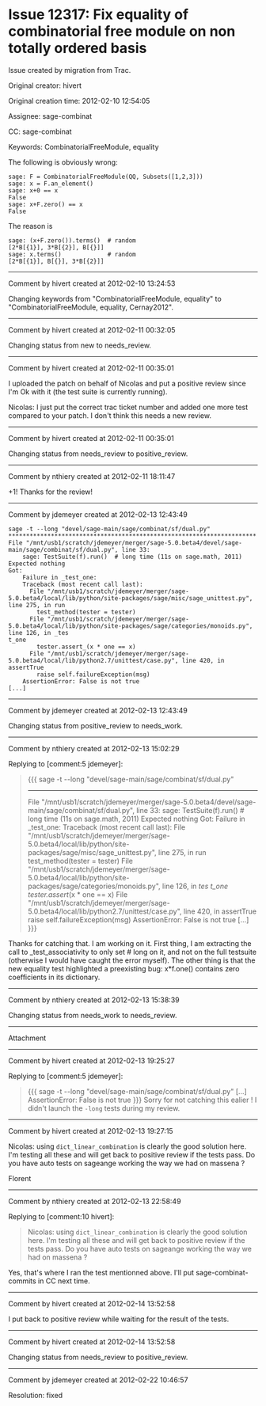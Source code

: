 # Issue 12317: Fix equality of combinatorial free module on non totally ordered basis

Issue created by migration from Trac.

Original creator: hivert

Original creation time: 2012-02-10 12:54:05

Assignee: sage-combinat

CC:  sage-combinat

Keywords: CombinatorialFreeModule, equality

The following is obviously wrong:

```
sage: F = CombinatorialFreeModule(QQ, Subsets([1,2,3]))
sage: x = F.an_element()
sage: x+0 == x
False
sage: x+F.zero() == x
False
```

The reason is

```
sage: (x+F.zero()).terms()  # random
[2*B[{1}], 3*B[{2}], B[{}]]
sage: x.terms()             # random
[2*B[{1}], B[{}], 3*B[{2}]]
```



---

Comment by hivert created at 2012-02-10 13:24:53

Changing keywords from "CombinatorialFreeModule, equality" to "CombinatorialFreeModule, equality, Cernay2012".


---

Comment by hivert created at 2012-02-11 00:32:05

Changing status from new to needs_review.


---

Comment by hivert created at 2012-02-11 00:35:01

I uploaded the patch on behalf of Nicolas and put a positive review since I'm Ok with it (the test suite is currently running). 

Nicolas: I just put the correct trac ticket number and added one more test compared to your patch. I don't think this needs a new review.


---

Comment by hivert created at 2012-02-11 00:35:01

Changing status from needs_review to positive_review.


---

Comment by nthiery created at 2012-02-11 18:11:47

+1! Thanks for the review!


---

Comment by jdemeyer created at 2012-02-13 12:43:49


```
sage -t --long "devel/sage-main/sage/combinat/sf/dual.py"
**********************************************************************
File "/mnt/usb1/scratch/jdemeyer/merger/sage-5.0.beta4/devel/sage-main/sage/combinat/sf/dual.py", line 33:
    sage: TestSuite(f).run()  # long time (11s on sage.math, 2011)
Expected nothing
Got:
    Failure in _test_one:
    Traceback (most recent call last):
      File "/mnt/usb1/scratch/jdemeyer/merger/sage-5.0.beta4/local/lib/python/site-packages/sage/misc/sage_unittest.py", line 275, in run
        test_method(tester = tester)
      File "/mnt/usb1/scratch/jdemeyer/merger/sage-5.0.beta4/local/lib/python/site-packages/sage/categories/monoids.py", line 126, in _tes
t_one
        tester.assert_(x * one == x)
      File "/mnt/usb1/scratch/jdemeyer/merger/sage-5.0.beta4/local/lib/python2.7/unittest/case.py", line 420, in assertTrue
        raise self.failureException(msg)
    AssertionError: False is not true
[...]
```



---

Comment by jdemeyer created at 2012-02-13 12:43:49

Changing status from positive_review to needs_work.


---

Comment by nthiery created at 2012-02-13 15:02:29

Replying to [comment:5 jdemeyer]:
> {{{
> sage -t --long "devel/sage-main/sage/combinat/sf/dual.py"
> **********************************************************************
> File "/mnt/usb1/scratch/jdemeyer/merger/sage-5.0.beta4/devel/sage-main/sage/combinat/sf/dual.py", line 33:
>     sage: TestSuite(f).run()  # long time (11s on sage.math, 2011)
> Expected nothing
> Got:
>     Failure in _test_one:
>     Traceback (most recent call last):
>       File "/mnt/usb1/scratch/jdemeyer/merger/sage-5.0.beta4/local/lib/python/site-packages/sage/misc/sage_unittest.py", line 275, in run
>         test_method(tester = tester)
>       File "/mnt/usb1/scratch/jdemeyer/merger/sage-5.0.beta4/local/lib/python/site-packages/sage/categories/monoids.py", line 126, in _tes
> t_one
>         tester.assert_(x * one == x)
>       File "/mnt/usb1/scratch/jdemeyer/merger/sage-5.0.beta4/local/lib/python2.7/unittest/case.py", line 420, in assertTrue
>         raise self.failureException(msg)
>     AssertionError: False is not true
> [...]
> }}}

Thanks for catching that. I am working on it. First thing, I am extracting the call to _test_associativity to only set # long on it, and not on the full testsuite (otherwise I would have caught the error myself). The other thing is that the new equality test highlighted a preexisting bug: x*f.one() contains zero coefficients in its dictionary.


---

Comment by nthiery created at 2012-02-13 15:38:39

Changing status from needs_work to needs_review.


---

Attachment


---

Comment by hivert created at 2012-02-13 19:25:27

Replying to [comment:5 jdemeyer]:
> {{{
 sage -t --long "devel/sage-main/sage/combinat/sf/dual.py"
 [...]
     AssertionError: False is not true
> }}}
Sorry for not catching this ealier ! I didn't launch the `-long` tests during my review.


---

Comment by hivert created at 2012-02-13 19:27:15

Nicolas: using `dict_linear_combination` is clearly the good solution here. I'm testing all these and will get back to positive review if the tests pass. Do you have auto tests on sageange working the way we had on massena ?

Florent


---

Comment by nthiery created at 2012-02-13 22:58:49

Replying to [comment:10 hivert]:
> Nicolas: using `dict_linear_combination` is clearly the good solution here. I'm testing all these and will get back to positive review if the tests pass. Do you have auto tests on sageange working the way we had on massena ?

Yes, that's where I ran the test mentionned above. I'll put sage-combinat-commits in CC next time.


---

Comment by hivert created at 2012-02-14 13:52:58

I put back to positive review while waiting for the result of the tests.


---

Comment by hivert created at 2012-02-14 13:52:58

Changing status from needs_review to positive_review.


---

Comment by jdemeyer created at 2012-02-22 10:46:57

Resolution: fixed
